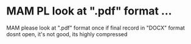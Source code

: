 # MAM PL look at ".pdf" format ...

MAM please look at ".pdf" format once if final record in "DOCX" format dosnt open, it's not good, its highly compressed 
